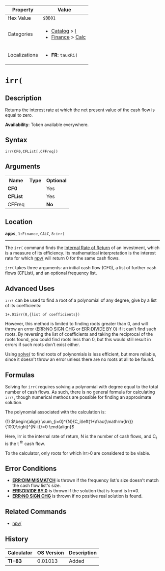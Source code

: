 | Property      | Value |
|---------------|-------|
| Hex Value     | `$BB01`|
| Categories    | <ul><li>[Catalog](<../categories/Catalog.md>) > [I](<../categories/Catalog.md#I>)</li><li>[Finance](<../categories/Finance.md>) > [Calc](<../categories/Finance.md#Calc>)</li></ul> |
| Localizations | <ul><li><b>FR</b>: `tauxRi(`</li></ul> |

# `irr(`

## Description
Returns the interest rate at which the net present value of the cash flow is equal to zero.


<b>Availability</b>: Token available everywhere.

## Syntax
`irr(CF0,CFList[,CFFreq])`

## Arguments
<table>
<tr><th>Name</th><th>Type</th><th>Optional</th></tr>

<tr><td><b>CF0</b></td><td></td><td>Yes</td></tr>

<tr><td><b>CFList</b></td><td></td><td>Yes</td></tr>

<tr><td>CFFreq</td><td></td><td><b>No</b></td></tr>

</table>

## Location
<tt><kbd><b>apps</b></kbd></tt>, `1:Finance`, `CALC`, `8:irr(`
<hr>

The `irr(` command finds the [Internal Rate of Return](http://en.wikipedia.org/wiki/Internal_rate_of_return) of an investment, which is a measure of its efficiency. Its mathematical interpretation is the interest rate for which [npv(](/npv) will return 0 for the same cash flows.

`irr(` takes three arguments: an initial cash flow (CF0), a list of further cash flows (CFList), and an optional frequency list.

## Advanced Uses

`irr(` can be used to find a root of a polynomial of any degree, give by a list of its coefficients:

```ti-basic
1+.01irr(0,{list of coefficients})
```

  
However, this method is limited to finding roots greater than 0, and will throw an error ([ERR:NO SIGN CHG](/errors#nosignchg) or [ERR:DIVIDE BY 0](/errors#divideby0)) if it can't find such roots. By reversing the list of coefficients and taking the reciprocal of the roots found, you could find roots less than 0, but this would still result in errors if such roots don't exist either.

Using [solve(](/solve) to find roots of polynomials is less efficient, but more reliable, since it doesn't throw an error unless there are no roots at all to be found.

## Formulas

Solving for `irr(` requires solving a polynomial with degree equal to the total number of cash flows. As such, there is no general formula for calculating `irr(`, though numerical methods are possible for finding an approximate solution.

The polynomial associated with the calculation is:

(1) $`\begin{align} \sum_{i=0}^{N}{C_i\left(1+\frac{\mathrm{Irr}}{100}\right)^{N-i}}=0 \end{align}`$ 

Here, Irr is the internal rate of return, N is the number of cash flows, and C<sub>t</sub> is the t <sup>th</sup> cash flow.

To the calculator, only roots for which Irr>0 are considered to be viable.

## Error Conditions

*   **[ERR:DIM MISMATCH](/errors#dimmismatch)** is thrown if the frequency list's size doesn't match the cash flow list's size.
*   **[ERR:DIVIDE BY 0](/errors#divideby0)** is thrown if the solution that is found is Irr=0.
*   **[ERR:NO SIGN CHG](/errors#nosignchg)** is thrown if no positive real solution is found.

## Related Commands

*   [npv(](/npv)

## History
| Calculator | OS Version | Description |
|------------|------------|-------------|
| <b>TI-83</b> | 0.01013 | Added |


